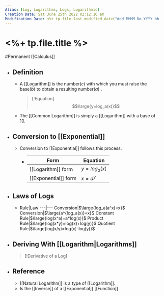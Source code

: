 ```yaml
---
Alias: [Log, Logarithms, Logs, Logarithmic]
Creation Date: Sat June 25th 2022 02:12:16 am 
Modification Date: <%+ tp.file.last_modified_date("ddd MMMM Do YYYY hh:mm:ss a") %>
---
```

# <%+ tp.file.title %>
#Permanent [[Calculus]]

- ## Definition
	- A [[Logarithm]] is the number($c$) with which you must raise the base($b$) to obtain a resulting number($a$) .
	  > [!Equation]
	  > $$\large{y=log_a(x)}$$
	- The [[Common Logarithm]] is simply a [[Logarithm]] with a base of 10.
- ## Conversion to [[Exponential]]
	- Conversion to [[Exponential]] follows this process.
		- Form|Equation
		  ---|---
		  [[Logarithm]] form|$y=log_{a}(x)$
		  [[Exponential]] form|$x=a^y$
- ## Laws of Logs
	- Rule|Law
	---|---
	Conversion|$\large{log_a(a^x)=x}$
	Conversion|$\large{a^{log_a(x)}=x}$
	Constant Rule|$\large{log(x^a)=a*log(x)}$
	Product Rule|$\large{log(x*y)=log(x)+log(y)}$
	Quotient Rule|$\large{log(x/y)=log(x)-log(y)}$
- ## Deriving With [[Logarithm|Logarithms]]
	> [!Derivative of a Log]
	> 
- ## Reference
	- [[Natural Logarithm]] is a type of [[Logarithm]].
	- Is the [[Inverse]] of a [[Exponential]] [[Function]]